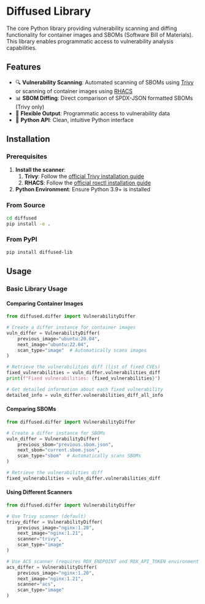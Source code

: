 # Diffused Library

The core Python library providing vulnerability scanning and diffing functionality for container images and SBOMs (Software Bill of Materials). This library enables programmatic access to vulnerability analysis capabilities.

## Features

- 🔍 **Vulnerability Scanning**: Automated scanning of SBOMs using [Trivy](https://trivy.dev/) or scanning of container images using [RHACS](https://www.redhat.com/pt-br/technologies/cloud-computing/openshift/advanced-cluster-security-kubernetes)
- 📊 **SBOM Diffing**: Direct comparison of SPDX-JSON formatted SBOMs (Trivy only)
- 📄 **Flexible Output**: Programmatic access to vulnerability data
- 🐍 **Python API**: Clean, intuitive Python interface

## Installation

### Prerequisites

1. **Install the scanner**:
    1. **Trivy**: Follow the [official Trivy installation guide](https://aquasecurity.github.io/trivy/latest/getting-started/installation/)
    2. **RHACS**: Follow the [official roxctl installation guide](https://docs.redhat.com/en/documentation/red_hat_advanced_cluster_security_for_kubernetes/4.8/html/roxctl_cli/index)
2. **Python Environment**: Ensure Python 3.9+ is installed

### From Source

```bash
cd diffused
pip install -e .
```

### From PyPI

```bash
pip install diffused-lib
```

## Usage

### Basic Library Usage

#### Comparing Container Images

```python
from diffused.differ import VulnerabilityDiffer

# Create a differ instance for container images
vuln_differ = VulnerabilityDiffer(
    previous_image="ubuntu:20.04",
    next_image="ubuntu:22.04",
    scan_type="image"  # Automatically scans images
)

# Retrieve the vulnerabilities diff (list of fixed CVEs)
fixed_vulnerabilities = vuln_differ.vulnerabilities_diff
print(f"Fixed vulnerabilities: {fixed_vulnerabilities}")

# Get detailed information about each fixed vulnerability
detailed_info = vuln_differ.vulnerabilities_diff_all_info
```

#### Comparing SBOMs

```python
from diffused.differ import VulnerabilityDiffer

# Create a differ instance for SBOMs
vuln_differ = VulnerabilityDiffer(
    previous_sbom="previous.sbom.json",
    next_sbom="current.sbom.json",
    scan_type="sbom"  # Automatically scans SBOMs
)

# Retrieve the vulnerabilities diff
fixed_vulnerabilities = vuln_differ.vulnerabilities_diff
```

#### Using Different Scanners

```python
from diffused.differ import VulnerabilityDiffer

# Use Trivy scanner (default)
trivy_differ = VulnerabilityDiffer(
    previous_image="nginx:1.20",
    next_image="nginx:1.21",
    scanner="trivy",
    scan_type="image"
)

# Use ACS scanner (requires ROX_ENDPOINT and ROX_API_TOKEN environment variables)
acs_differ = VulnerabilityDiffer(
    previous_image="nginx:1.20",
    next_image="nginx:1.21",
    scanner="acs",
    scan_type="image"
)
```
